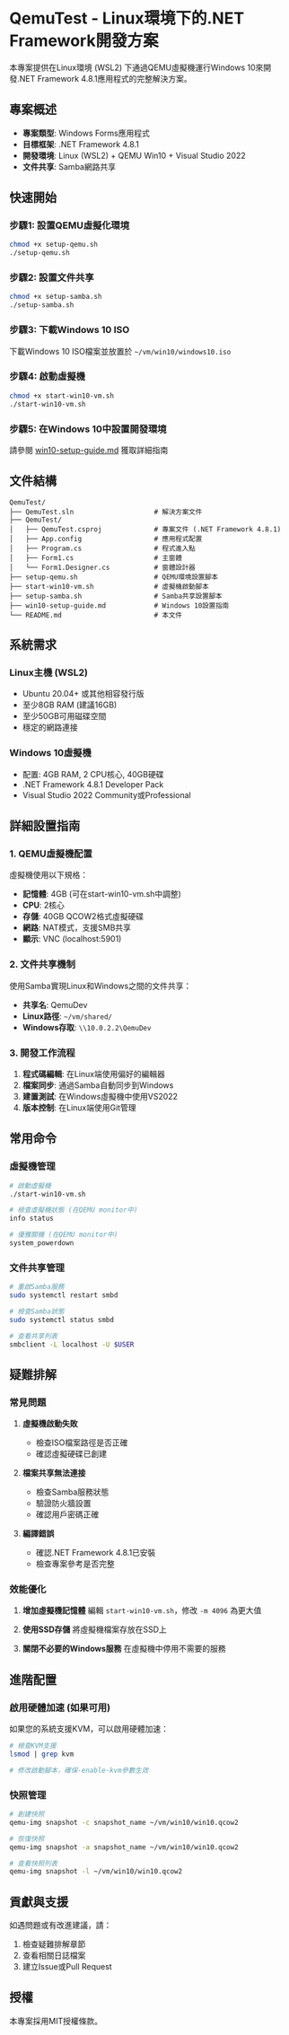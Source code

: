 # QemuTest - Linux環境下的.NET Framework開發方案

本專案提供在Linux環境 (WSL2) 下通過QEMU虛擬機運行Windows 10來開發.NET Framework 4.8.1應用程式的完整解決方案。

## 專案概述

- **專案類型**: Windows Forms應用程式
- **目標框架**: .NET Framework 4.8.1
- **開發環境**: Linux (WSL2) + QEMU Win10 + Visual Studio 2022
- **文件共享**: Samba網路共享

## 快速開始

### 步驟1: 設置QEMU虛擬化環境
```bash
chmod +x setup-qemu.sh
./setup-qemu.sh
```

### 步驟2: 設置文件共享
```bash
chmod +x setup-samba.sh
./setup-samba.sh
```

### 步驟3: 下載Windows 10 ISO
下載Windows 10 ISO檔案並放置於 `~/vm/win10/windows10.iso`

### 步驟4: 啟動虛擬機
```bash
chmod +x start-win10-vm.sh
./start-win10-vm.sh
```

### 步驟5: 在Windows 10中設置開發環境
請參閱 [win10-setup-guide.md](win10-setup-guide.md) 獲取詳細指南

## 文件結構

```
QemuTest/
├── QemuTest.sln                    # 解決方案文件
├── QemuTest/
│   ├── QemuTest.csproj             # 專案文件 (.NET Framework 4.8.1)
│   ├── App.config                  # 應用程式配置
│   ├── Program.cs                  # 程式進入點
│   ├── Form1.cs                    # 主窗體
│   └── Form1.Designer.cs           # 窗體設計器
├── setup-qemu.sh                   # QEMU環境設置腳本
├── start-win10-vm.sh               # 虛擬機啟動腳本
├── setup-samba.sh                  # Samba共享設置腳本
├── win10-setup-guide.md            # Windows 10設置指南
└── README.md                       # 本文件
```

## 系統需求

### Linux主機 (WSL2)
- Ubuntu 20.04+ 或其他相容發行版
- 至少8GB RAM (建議16GB)
- 至少50GB可用磁碟空間
- 穩定的網路連接

### Windows 10虛擬機
- 配置: 4GB RAM, 2 CPU核心, 40GB硬碟
- .NET Framework 4.8.1 Developer Pack
- Visual Studio 2022 Community或Professional

## 詳細設置指南

### 1. QEMU虛擬機配置

虛擬機使用以下規格：
- **記憶體**: 4GB (可在start-win10-vm.sh中調整)
- **CPU**: 2核心
- **存儲**: 40GB QCOW2格式虛擬硬碟
- **網路**: NAT模式，支援SMB共享
- **顯示**: VNC (localhost:5901)

### 2. 文件共享機制

使用Samba實現Linux和Windows之間的文件共享：
- **共享名**: QemuDev
- **Linux路徑**: `~/vm/shared/`
- **Windows存取**: `\\10.0.2.2\QemuDev`

### 3. 開發工作流程

1. **程式碼編輯**: 在Linux端使用偏好的編輯器
2. **檔案同步**: 通過Samba自動同步到Windows
3. **建置測試**: 在Windows虛擬機中使用VS2022
4. **版本控制**: 在Linux端使用Git管理

## 常用命令

### 虛擬機管理
```bash
# 啟動虛擬機
./start-win10-vm.sh

# 檢查虛擬機狀態 (在QEMU monitor中)
info status

# 優雅關機 (在QEMU monitor中)
system_powerdown
```

### 文件共享管理
```bash
# 重啟Samba服務
sudo systemctl restart smbd

# 檢查Samba狀態
sudo systemctl status smbd

# 查看共享列表
smbclient -L localhost -U $USER
```

## 疑難排解

### 常見問題

1. **虛擬機啟動失敗**
   - 檢查ISO檔案路徑是否正確
   - 確認虛擬硬碟已創建

2. **檔案共享無法連接**
   - 檢查Samba服務狀態
   - 驗證防火牆設置
   - 確認用戶密碼正確

3. **編譯錯誤**
   - 確認.NET Framework 4.8.1已安裝
   - 檢查專案參考是否完整

### 效能優化

1. **增加虛擬機記憶體**
   編輯 `start-win10-vm.sh`，修改 `-m 4096` 為更大值

2. **使用SSD存儲**
   將虛擬機檔案存放在SSD上

3. **關閉不必要的Windows服務**
   在虛擬機中停用不需要的服務

## 進階配置

### 啟用硬體加速 (如果可用)
如果您的系統支援KVM，可以啟用硬體加速：
```bash
# 檢查KVM支援
lsmod | grep kvm

# 修改啟動腳本，確保-enable-kvm參數生效
```

### 快照管理
```bash
# 創建快照
qemu-img snapshot -c snapshot_name ~/vm/win10/win10.qcow2

# 恢復快照
qemu-img snapshot -a snapshot_name ~/vm/win10/win10.qcow2

# 查看快照列表
qemu-img snapshot -l ~/vm/win10/win10.qcow2
```

## 貢獻與支援

如遇問題或有改進建議，請：
1. 檢查疑難排解章節
2. 查看相關日誌檔案
3. 建立Issue或Pull Request

## 授權

本專案採用MIT授權條款。